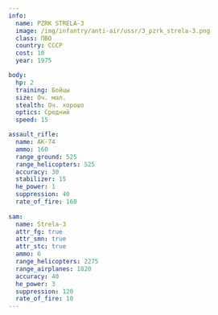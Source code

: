 ```yaml
---
info:
  name: PZRK STRELA-3
  image: /img/infantry/anti-air/ussr/3_pzrk_strela-3.png
  class: ПВО
  country: СССР
  cost: 10
  year: 1975

body:
  hp: 2
  training: Бойцы
  size: Оч. мал.
  stealth: Оч. хорошо
  optics: Средний
  speed: 15

assault_rifle:
  name: AK-74
  ammo: 160
  range_ground: 525
  range_helicopters: 525
  accuracy: 30
  stabilizer: 15
  he_power: 1
  suppression: 40
  rate_of_fire: 160
  
sam:
  name: Strela-3
  attr_fg: true
  attr_smn: true
  attr_stc: true
  ammo: 6
  range_helicopters: 2275
  range_airplanes: 1820
  accuracy: 40
  he_power: 3
  suppression: 120
  rate_of_fire: 10
---
```

